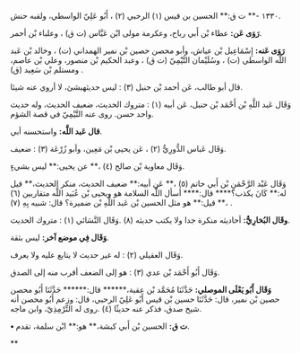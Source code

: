 ١٣٣٠ -** ت ق:** الحسين بن قيس (١) الرحبي (٢) ، أَبُو عَلِيّ الواسطي، ولقبه حنش.

**رَوَى عَن:** عطاء بْن أَبي رباح، وعكرمة مولى ابْن عَبَّاس (ت ق) ، وعلباء بْن أحمر.

**رَوَى عَنه:** إِسْمَاعِيل بْن عياش، وأبو محصن حصين بْن نمير الهمداني (ت) ، وخالد بْن عَبد اللَّه الواسطي (ت) ، وسُلَيْمان التَّيْمِيّ (ت ق) ، وعبد الحكيم بْن منصور، وعلي بْن عاصم، ومستلم بْن سَعِيد (ق) .

قال أبو طالب، عَن أحمد بْن حنبل (٣) : ليس حديثهبشئ، لا أروي عنه شيئا.

وَقَال عَبد اللَّهِ بْن أَحْمَد بْن حنبل، عَن أبيه (١) : متروك الحديث، ضعيف الحديث، وله حديث واحد حسن. روى عنه التَّيْمِيّ في قصة الشؤم.

**قال عَبد اللَّه:** واستحسنه أبي.

وَقَال عَباس الدُّورِيُّ (٢) ، عَن يحيى بْن مَعِين، وأبو زُرْعَة (٣) : ضعيف.

وَقَال معاوية بْن صالح (٤) ،** عن يحيى:** ليس بشيءٍ.

وَقَال عَبْد الرَّحْمَنِ بْن أَبي حاتم (٥) ،** عَن أبيه:** ضعيف الحديث، منكر الحديث،** قيل له:** كَانَ يكذب؟**** قال:**** أسأل اللَّه السلامة هو ويحيى بْن عُبَيد اللَّه متقاربين (٦) ،** قيل:** هو مثل الحسين بْن عَبد اللَّهِ بْن ضميرة؟ قال: شبيه بِهِ (٧) .

**وقَال البُخارِيُّ:** أحاديثه منكرة جدا ولا يكتب حديثه (٨) .وَقَال النَّسَائي (١) : متروك الحديث.

**وَقَال فِي موضع آخر:** ليس بثقة.

وَقَال العقيلي (٢) : له غير حديث لا يتابع عليه ولا يعرف.

وَقَال أَبُو أَحْمَد بْن عدي (٣) : هو إلى الضعف أقرب منه إلى الصدق.

**وَقَال أَبُو يَعْلَى الموصلي:** حَدَّثَنَا مُحَمَّد بْن عقبة،****** قال:****** حَدَّثَنَا أَبُو محصن حصين بْن نمير، قال: حَدَّثَنَا حسين بْن قيس أَبُو عَلِيّ الرحبي، قال: وزعم أَبُو محصن أنه شيخ صدق، فذكر عنه حديثًا (٤) .روى له التِّرْمِذِيّ، وابن ماجه.

**• ت ق:** الحسين بْن أَبي كبشة،** هو:** ابْن سلمة، تقدم.

**